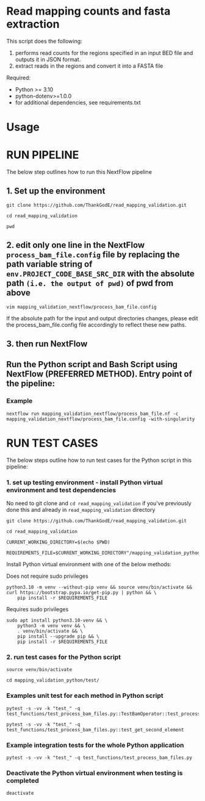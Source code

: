 # Read mapping counts and fasta extraction

This script does the following:
1. performs read counts for the regions specified in an input BED file and outputs it in JSON format.
2. extract reads in the regions and convert it into a FASTA file

Required:
- Python >= 3.10
- python-dotenv>=1.0.0
- for additional dependencies, see requirements.txt

# Usage

# RUN PIPELINE

The below step outlines how to run this NextFlow pipeline

## 1. Set up the environment

```
git clone https://github.com/ThankGodE/read_mapping_validation.git
```
```
cd read_mapping_validation
```
```
pwd
```

## 2. edit only one line in the NextFlow ```process_bam_file.config``` file by replacing the path variable string of ```env.PROJECT_CODE_BASE_SRC_DIR``` with the absolute path ```(i.e. the output of pwd)``` of pwd from above

```
vim mapping_validation_nextflow/process_bam_file.config
```

If the absolute path for the input and output directories changes, please edit the process_bam_file.config file accordingly to reflect these new paths. 

## 3. then run NextFlow 

## Run the Python script and Bash Script using NextFlow (PREFERRED METHOD). Entry point of the pipeline:

### Example

```
nextflow run mapping_validation_nextflow/process_bam_file.nf -c mapping_validation_nextflow/process_bam_file.config -with-singularity
```

# RUN TEST CASES

The below steps outline how to run test cases for the Python script in this pipeline:

### 1. set up testing environment - install Python virtual environment and test dependencies

No need to git clone and ```cd read_mapping_validation``` if you've previously done this and already in ```read_mapping_validation``` directory 
```
git clone https://github.com/ThankGodE/read_mapping_validation.git
```
```
cd read_mapping_validation
```
```
CURRENT_WORKING_DIRECTORY=$(echo $PWD)
```
```
REQUIREMENTS_FILE=$CURRENT_WORKING_DIRECTORY"/mapping_validation_python/requirements.txt" 
```

Install Python virtual environment with one of the below methods:

Does not require sudo privileges
```
python3.10 -m venv --without-pip venv && source venv/bin/activate && curl https://bootstrap.pypa.io/get-pip.py | python && \
    pip install -r $REQUIREMENTS_FILE
```

Requires sudo privileges
```
sudo apt install python3.10-venv && \
    python3 -m venv venv && \
    . venv/bin/activate && \
    pip install --upgrade pip && \
    pip install -r $REQUIREMENTS_FILE
```


### 2. run test cases for the Python script

```
source venv/bin/activate
```
```
cd mapping_validation_python/test/
```

### Examples unit test for each method in Python script

```
pytest -s -vv -k "test_" -q test_functions/test_process_bam_files.py::TestBamOperator::test_process_bam_files
```
```
pytest -s -vv -k "test_" -q test_functions/test_process_bam_files.py::test_get_second_element
```


### Example integration tests for the whole Python application

```
pytest -s -vv -k "test_" -q test_functions/test_process_bam_files.py
```

### Deactivate the Python virtual environment when testing is completed
```
deactivate
```